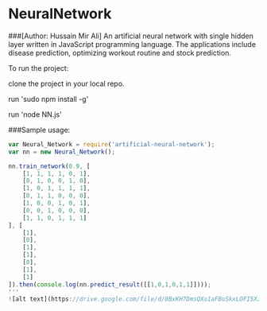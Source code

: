 # NeuralNetwork 
###[Author: Hussain Mir Ali]
An artificial neural network with single hidden layer written in JavaScript programming language. The applications include disease prediction, optimizing workout routine and stock prediction. 

To run the project:

clone the project in your local repo.

run 'sudo npm install -g'

run 'node NN.js'

###Sample usage:

```javascript
var Neural_Network = require('artificial-neural-network');
var nn = new Neural_Network();

nn.train_network(0.9, [
    [1, 1, 1, 1, 0, 1],
    [0, 1, 0, 0, 1, 0],
    [1, 0, 1, 1, 1, 1],
    [0, 1, 1, 0, 0, 0],
    [1, 0, 0, 1, 0, 1],
    [0, 0, 1, 0, 0, 0],
    [1, 1, 0, 1, 1, 1]
], [
    [1],
    [0],
    [1],
    [1],
    [0],
    [1],
    [1]
]).then(console.log(nn.predict_result([[1,0,1,0,1,1]])));
'''
![alt text](https://drive.google.com/file/d/0BxKH7DmsQXo1aFBuSkxLOFI5XzA/view?usp=sharing)
